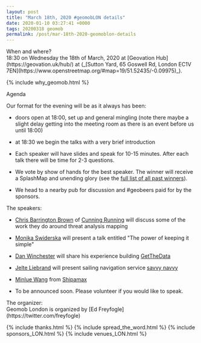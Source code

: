 ```yaml
--- 
layout: post
title: "March 18th, 2020 #geomobLON details"
date: 2020-01-10 03:27:41 +0000
tags: 20200318 geomob
permalink: /post/mar-18th-2020-geomoblon-details
---
```


<div class="heading">When and where?</div>
<span class="b">18:30 on Wednesday the 18th of March, 2020 </span>
at [Geovation Hub](https://geovation.uk/hub/) at (_[Sutton Yard, 65 Goswell Rd, London EC1V 7EN](https://www.openstreetmap.org/#map=19/51.52435/-0.09975)_).

{% include why_geomob.html %}

<div class="heading">Agenda</div>

Our format for the evening will be as it always has been:

* doors open at 18:00, set up and general mingling (note there maybe a slight
delay getting into the meeting room as there is an event before us until 18:00)

* at 18:30 we begin the talks with a very brief introduction

* Each speaker will have slides and speak for 10-15 minutes.
After each talk there will be time for 2-3 questions.

* We vote by show of hands for the best speaker. The winner will receive a SplashMap and unending glory (see the [full list of all past winners](http://geomobldn.org/past-speakers)). 

* We head to a nearby pub for discussion and #geobeers paid for by the
sponsors. 

<div class="heading">The speakers:</div>

* [Chris Barrington Brown](https://www.linkedin.com/in/chris-barrington-brown-410a9355/) of [Cunning Running](http://www.cunningrunning.co.uk)
will discuss some of the work they do around threat analysis mapping 

* [Monika Swiderska](https://www.linkedin.com/in/monika-swiderska-aa370782/)
will present a talk entitled "The power of keeping it simple"

* [Dan Winchester](https://www.dan.co.uk/) will share his experience building
[GetTheData](https://www.getthedata.com/)

* [Jelte Liebrand](https://www.linkedin.com/in/jelte-liebrand/) will present
sailing navigation service [savvy navvy](https://www.savvy-navvy.com/)

* [Minlue Wang](https://www.linkedin.com/in/minlue-wang-b572b432/) from [Shipamax](https://shipamax.com)

* To be announced soon. Please volunteer if you would like to speak.


<div class="heading">The organizer:</div>
Geomob London is organized by [Ed Freyfogle](https://twitter.com/freyfogle)

{% include thanks.html %}
{% include spread_the_word.html %}
{% include sponsors_LON.html %}
{% include venues_LON.html %}

